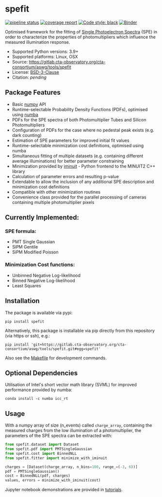 # spefit 

[![pipeline status](https://gitlab.cta-observatory.org/cta-consortium/aswg/tools/spefit/badges/master/pipeline.svg)](https://gitlab.cta-observatory.org/cta-consortium/aswg/tools/spefit/-/commits/master) [![coverage report](https://gitlab.cta-observatory.org/cta-consortium/aswg/tools/spefit/badges/master/coverage.svg)](https://gitlab.cta-observatory.org/cta-consortium/aswg/tools/spefit/-/commits/master) <a href="https://github.com/psf/black"><img alt="Code style: black" src="https://img.shields.io/badge/code%20style-black-000000.svg"></a> [![Binder](https://mybinder.org/badge_logo.svg)](https://mybinder.org/v2/git/https%3A%2F%2Fgitlab.cta-observatory.org%2Fcta-consortium%2Faswg%2Ftools%2Fspefit/master?filepath=tutorials)

Optimised framework for the fitting of [Single Photoelectron Spectra](https://github.com/watsonjj/spefit/wiki/Single-Photoelectron-spectra) (SPE) in order to characterize the properties of photomultipliers which influence the measured illumination response.

* Supported Python versions: 3.9+
* Supported platforms: Linux, OSX
* Source: <https://gitlab.cta-observatory.org/cta-consortium/aswg/tools/spefit>
* License: [BSD-3-Clause](LICENSE)
* Citation: _pending_

## Package Features

* Basic [numpy](https://numpy.org/) API
* Runtime-selectable Probability Density Functions (PDFs), optimised using [numba](http://numba.pydata.org/)
* PDFs for the SPE spectra of both Photomultiplier Tubes and Silicon Photomultipliers
* Configuration of PDFs for the case where no pedestal peak exists (e.g. dark counting)
* Estimation of SPE parameters for improved initial fit values
* Runtime-selectable minimization cost definitions, optimised using numba
* Simultaneous fitting of multiple datasets (e.g. containing different average illuminations) for better parameter constraining
* Minimization provided by [iminuit](https://github.com/scikit-hep/iminuit) - Python frontend to the MINUIT2 C++ library
* Calculation of parameter errors and resulting p-value
* Extendable to allow the inclusion of any additional SPE description and minimization cost definitions
* Compatible with other minimization routines
* Convenience class provided for the parallel processing of cameras containing multiple photomultiplier pixels

## Currently Implemented:
### SPE formula:

- PMT Single Gaussian
- SiPM Gentile
- SiPM Modified Poisson

### Minimization Cost functions:

- Unbinned Negative Log-likelihood
- Binned Negative Log-likelihood
- Least Squares

## Installation

The package is available via pypi:
```
pip install spefit
```

Alternatively, this package is installable via pip directly from this repository (via https or ssh), e.g.:
```
pip install 'git+https://gitlab.cta-observatory.org/cta-consortium/aswg/tools/spefit.git#egg=spefit'
```
Also see the [Makefile](Makefile) for development commands.

## Optional Dependencies

Utilisation of Intel's short vector math library (SVML) for improved performance provided by numba:
```
conda install -c numba icc_rt
```

## Usage

With a numpy array of size (n_events) called `charge_array`, containing the measured charges from the low illumination of a photomultiplier, the parameters of the SPE spectra can be extracted with:

```python
from spefit.dataset import Dataset
from spefit.pdf import PMTSingleGaussian
from spefit.cost import BinnedNLL
from spefit.fitter import minimize_with_iminuit

charges = [Dataset(charge_array, n_bins=100, range_=(-3, 6))]
pdf = PMTSingleGaussian()
cost = BinnedNLL(pdf, charges)
values, errors = minimize_with_iminuit(cost)
```

Jupyter notebook demonstrations are provided in [tutorials](tutorials).
